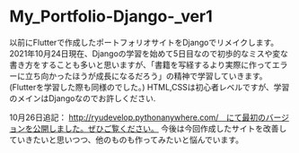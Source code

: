 # My_Portfolio-Django-_ver1

以前にFlutterで作成したポートフォリオサイトをDjangoでリメイクします。
2021年10月24日現在、Djangoの学習を始めて5日目なので初歩的なミスや変な書き方をすることも多いと思いますが、「書籍を写経するより実際に作ってエラーに立ち向かったほうが成長になるだろう」の精神で学習していきます。(Flutterを学習した際も同様のでした。)
HTML,CSSは初心者レベルですが、学習のメインはDjangoなのでお許しください.

10月26日追記：
http://ryudevelop.pythonanywhere.com/　にて最初のバージョンを公開しました。ぜひご覧ください。
今後は今回作成したサイトを改善していきたいと思いつつ、他のものも作ってみたいと悩んでいます。
